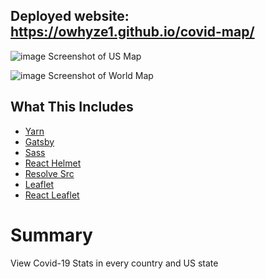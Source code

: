 ## Deployed website: https://owhyze1.github.io/covid-map/

![image](https://user-images.githubusercontent.com/16492566/83357464-7aafe580-a33a-11ea-959c-706e46915240.png)
Screenshot of US Map

![image](https://user-images.githubusercontent.com/16492566/83357531-eeea8900-a33a-11ea-9941-06b6f89d72d9.png)
Screenshot of World Map




## What This Includes
* [Yarn](https://yarnpkg.com/en/)
* [Gatsby](https://www.gatsbyjs.org/)
* [Sass](https://sass-lang.com)
* [React Helmet](https://github.com/nfl/react-helmet)
* [Resolve Src](https://github.com/alampros/gatsby-plugin-resolve-src)
* [Leaflet](https://leafletjs.com/)
* [React Leaflet](https://react-leaflet.js.org)

# Summary
View Covid-19 Stats in every country and US state

